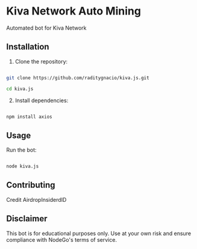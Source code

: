 # Kiva Network Auto Mining



Automated bot for Kiva Network



## Installation



1. Clone the repository:

```bash

git clone https://github.com/raditygnacio/kiva.js.git

cd kiva.js

```



2. Install dependencies:

```bash

npm install axios

```



## Usage



Run the bot:

```bash

node kiva.js
```

## Contributing



Credit AirdropInsiderdID




## Disclaimer



This bot is for educational purposes only. Use at your own risk and ensure compliance with NodeGo's terms of service.
